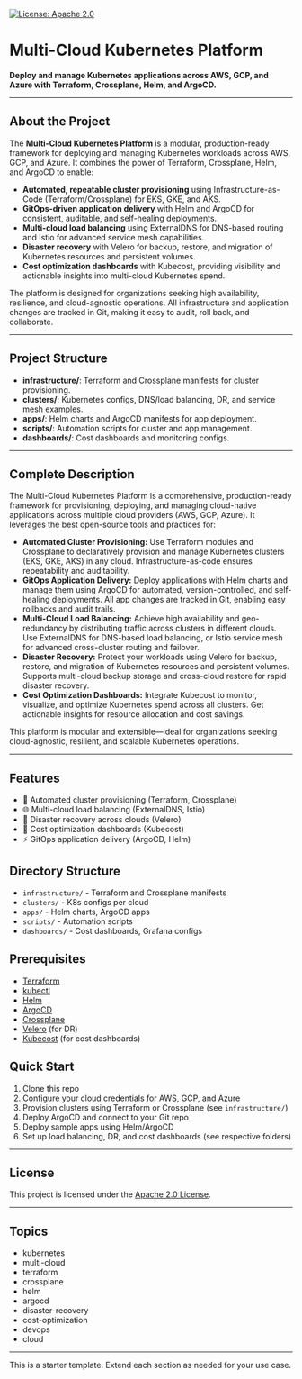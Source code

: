 [![License: Apache 2.0](https://img.shields.io/badge/License-Apache_2.0-blue.svg)](LICENSE)

# Multi-Cloud Kubernetes Platform

**Deploy and manage Kubernetes applications across AWS, GCP, and Azure with Terraform, Crossplane, Helm, and ArgoCD.**

---

## About the Project

The **Multi-Cloud Kubernetes Platform** is a modular, production-ready framework for deploying and managing Kubernetes workloads across AWS, GCP, and Azure. It combines the power of Terraform, Crossplane, Helm, and ArgoCD to enable:

- **Automated, repeatable cluster provisioning** using Infrastructure-as-Code (Terraform/Crossplane) for EKS, GKE, and AKS.
- **GitOps-driven application delivery** with Helm and ArgoCD for consistent, auditable, and self-healing deployments.
- **Multi-cloud load balancing** using ExternalDNS for DNS-based routing and Istio for advanced service mesh capabilities.
- **Disaster recovery** with Velero for backup, restore, and migration of Kubernetes resources and persistent volumes.
- **Cost optimization dashboards** with Kubecost, providing visibility and actionable insights into multi-cloud Kubernetes spend.

The platform is designed for organizations seeking high availability, resilience, and cloud-agnostic operations. All infrastructure and application changes are tracked in Git, making it easy to audit, roll back, and collaborate.

---

## Project Structure

- **infrastructure/**: Terraform and Crossplane manifests for cluster provisioning.
- **clusters/**: Kubernetes configs, DNS/load balancing, DR, and service mesh examples.
- **apps/**: Helm charts and ArgoCD manifests for app deployment.
- **scripts/**: Automation scripts for cluster and app management.
- **dashboards/**: Cost dashboards and monitoring configs.

---

## Complete Description

The Multi-Cloud Kubernetes Platform is a comprehensive, production-ready framework for provisioning, deploying, and managing cloud-native applications across multiple cloud providers (AWS, GCP, Azure). It leverages the best open-source tools and practices for:

- **Automated Cluster Provisioning:** Use Terraform modules and Crossplane to declaratively provision and manage Kubernetes clusters (EKS, GKE, AKS) in any cloud. Infrastructure-as-code ensures repeatability and auditability.
- **GitOps Application Delivery:** Deploy applications with Helm charts and manage them using ArgoCD for automated, version-controlled, and self-healing deployments. All app changes are tracked in Git, enabling easy rollbacks and audit trails.
- **Multi-Cloud Load Balancing:** Achieve high availability and geo-redundancy by distributing traffic across clusters in different clouds. Use ExternalDNS for DNS-based load balancing, or Istio service mesh for advanced cross-cluster routing and failover.
- **Disaster Recovery:** Protect your workloads using Velero for backup, restore, and migration of Kubernetes resources and persistent volumes. Supports multi-cloud backup storage and cross-cloud restore for rapid disaster recovery.
- **Cost Optimization Dashboards:** Integrate Kubecost to monitor, visualize, and optimize Kubernetes spend across all clusters. Get actionable insights for resource allocation and cost savings.

This platform is modular and extensible—ideal for organizations seeking cloud-agnostic, resilient, and scalable Kubernetes operations.

---

## Features
- 🚀 Automated cluster provisioning (Terraform, Crossplane)
- 🌐 Multi-cloud load balancing (ExternalDNS, Istio)
- 🔄 Disaster recovery across clouds (Velero)
- 💸 Cost optimization dashboards (Kubecost)
- ⚡ GitOps application delivery (ArgoCD, Helm)

## Directory Structure
- `infrastructure/` - Terraform and Crossplane manifests
- `clusters/` - K8s configs per cloud
- `apps/` - Helm charts, ArgoCD apps
- `scripts/` - Automation scripts
- `dashboards/` - Cost dashboards, Grafana configs

## Prerequisites
- [Terraform](https://www.terraform.io/)
- [kubectl](https://kubernetes.io/docs/tasks/tools/)
- [Helm](https://helm.sh/)
- [ArgoCD](https://argo-cd.readthedocs.io/)
- [Crossplane](https://crossplane.io/)
- [Velero](https://velero.io/) (for DR)
- [Kubecost](https://kubecost.com/) (for cost dashboards)

## Quick Start
1. Clone this repo
2. Configure your cloud credentials for AWS, GCP, and Azure
3. Provision clusters using Terraform or Crossplane (see `infrastructure/`)
4. Deploy ArgoCD and connect to your Git repo
5. Deploy sample apps using Helm/ArgoCD
6. Set up load balancing, DR, and cost dashboards (see respective folders)

---

## License

This project is licensed under the [Apache 2.0 License](LICENSE).

---

## Topics
- kubernetes
- multi-cloud
- terraform
- crossplane
- helm
- argocd
- disaster-recovery
- cost-optimization
- devops
- cloud

---

This is a starter template. Extend each section as needed for your use case.
